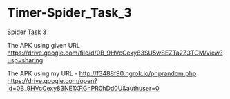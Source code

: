 # Timer-Spider_Task_3
Spider Task 3

The APK using given URL
https://drive.google.com/file/d/0B_9HVcCexy83SU5wSEZTa2Z3TGM/view?usp=sharing

The APK using my URL - http://f3488f90.ngrok.io/phprandom.php
https://drive.google.com/open?id=0B_9HVcCexy83NE1XRGhPR0hDd0U&authuser=0
